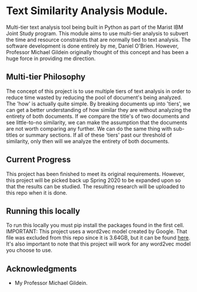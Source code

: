 # Text Similarity Analysis Module.

Multi-tier text analysis tool being built in Python as part of the Marist IBM Joint Study program. This module aims to use multi-tier analysis to subvert the time and resource constraints that are normally tied to text analysis. The software development is done entirely by me, Daniel O'Brien. However, Professor Michael Gildein originally thought of this concept and has been a huge force in providing me direction. 


## Multi-tier Philosophy

The concept of this project is to use multiple tiers of text analysis in order to reduce time wasted by reducing the pool of document's being analyzed. The 'how' is actually quite simple. By breaking documents up into 'tiers', we can get a better understanding of how similar they are without analyzing the entirety of both documents. If we compare the title's of two documents and see little-to-no similarity, we can make the assumption that the documents are not worth comparing any further. We can do the same thing with sub-titles or summary sections. If all of these 'tiers' past our threshold of similarity, only then will we analyze the entirety of both documents. 


## Current Progress

This project has been finished to meet its original requirements. However, this project will be picked back up Spring 2020 to be expanded upon so that the results can be studied. The resulting research will be uploaded to this repo when it is done. 


## Running this locally

To run this locally you must pip install the packages found in the first cell. IMPORTANT: This project uses a word2vec model created by Google. That file was excluded from this repo since it is 3.64GB, but it can be found [here](https://drive.google.com/file/d/0B7XkCwpI5KDYNlNUTTlSS21pQmM/edit?usp=sharing). It's also important to note that this project will work for any word2vec model you choose to use. 


## Acknowledgments

* My Professor Michael Gildein. 
